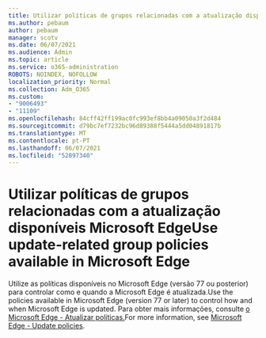 ```yaml
---
title: Utilizar políticas de grupos relacionadas com a atualização disponíveis Microsoft Edge
ms.author: pebaum
author: pebaum
manager: scotv
ms.date: 06/07/2021
ms.audience: Admin
ms.topic: article
ms.service: o365-administration
ROBOTS: NOINDEX, NOFOLLOW
localization_priority: Normal
ms.collection: Adm_O365
ms.custom:
- "9006493"
- "11109"
ms.openlocfilehash: 84cff42ff199ac0fc993ef8bb4a09050a3f2d484
ms.sourcegitcommit: d79bc7ef7232bc96d89388f5444a5dd04891817b
ms.translationtype: MT
ms.contentlocale: pt-PT
ms.lasthandoff: 06/07/2021
ms.locfileid: "52897340"
---
```

# <a name="use-update-related-group-policies-available-in-microsoft-edge"></a><span data-ttu-id="150f3-102">Utilizar políticas de grupos relacionadas com a atualização disponíveis Microsoft Edge</span><span class="sxs-lookup"><span data-stu-id="150f3-102">Use update-related group policies available in Microsoft Edge</span></span>

<span data-ttu-id="150f3-103">Utilize as políticas disponíveis no Microsoft Edge (versão 77 ou posterior) para controlar como e quando a Microsoft Edge é atualizada.</span><span class="sxs-lookup"><span data-stu-id="150f3-103">Use the policies available in Microsoft Edge (version 77 or later) to control how and when Microsoft Edge is updated.</span></span> <span data-ttu-id="150f3-104">Para obter mais informações, consulte [o Microsoft Edge - Atualizar políticas.](/DeployEdge/microsoft-edge-update-policies#available-policies)</span><span class="sxs-lookup"><span data-stu-id="150f3-104">For more information, see [Microsoft Edge - Update policies](/DeployEdge/microsoft-edge-update-policies#available-policies).</span></span>